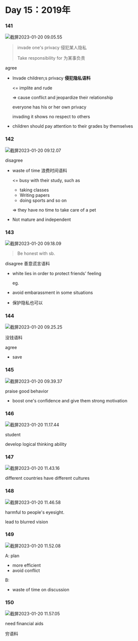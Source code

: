 # Day 15：2019年



### 141

![截屏2023-01-20 09.05.55](https://xingqiu-tuchuang-1256524210.cos.ap-shanghai.myqcloud.com/3978/%E6%88%AA%E5%B1%8F2023-01-20%2009.05.55.png)

> invade one's privacy 侵犯某人隐私
>
> Take responsibility for 为某事负责

agree 

- Invade children;s privacy **侵犯隐私语料**

  <= implite and rude

  => cause conflict and jeopardize their relationship

  everyone has his or her own privacy

  invading it shows no respect to others

- children should pay attention to their grades by themselves



### 142

![截屏2023-01-20 09.12.07](https://xingqiu-tuchuang-1256524210.cos.ap-shanghai.myqcloud.com/3978/%E6%88%AA%E5%B1%8F2023-01-20%2009.12.07.png)

disagree

- waste of time 浪费时间语料

  <= busy with their study, such as

  - taking classes
  - Writing papers
  - doing sports and so on

  => they have no time to take care of a pet

- Not mature and independent



### 143

![截屏2023-01-20 09.18.09](https://xingqiu-tuchuang-1256524210.cos.ap-shanghai.myqcloud.com/3978/%E6%88%AA%E5%B1%8F2023-01-20%2009.18.09.png)

> Be honest with sb.

disagree 善意谎言语料

- white lies in order to protect friends' feeling

  eg. 

- avoid embarassment in some situations

- 保护隐私也可以



### 144

![截屏2023-01-20 09.25.25](https://xingqiu-tuchuang-1256524210.cos.ap-shanghai.myqcloud.com/3978/%E6%88%AA%E5%B1%8F2023-01-20%2009.25.25.png)



没钱语料

agree

- save 



### 145

![截屏2023-01-20 09.39.37](https://xingqiu-tuchuang-1256524210.cos.ap-shanghai.myqcloud.com/3978/%E6%88%AA%E5%B1%8F2023-01-20%2009.39.37.png)



praise good behavior

- boost one's confidence and give them strong motivation





### 146

![截屏2023-01-20 11.17.44](https://xingqiu-tuchuang-1256524210.cos.ap-shanghai.myqcloud.com/3978/%E6%88%AA%E5%B1%8F2023-01-20%2011.17.44.png)



student

develop logical thinking ability





### 147

![截屏2023-01-20 11.43.16](https://xingqiu-tuchuang-1256524210.cos.ap-shanghai.myqcloud.com/3978/%E6%88%AA%E5%B1%8F2023-01-20%2011.43.16.png)



different countries have different cultures





### 148

![截屏2023-01-20 11.46.58](https://xingqiu-tuchuang-1256524210.cos.ap-shanghai.myqcloud.com/3978/%E6%88%AA%E5%B1%8F2023-01-20%2011.46.58.png)



harmful to people's eyesight.

lead to blurred vision



### 149

![截屏2023-01-20 11.52.08](https://xingqiu-tuchuang-1256524210.cos.ap-shanghai.myqcloud.com/3978/%E6%88%AA%E5%B1%8F2023-01-20%2011.52.08.png)

A: plan

- more efficient
- avoid conflict

B: 

- waste of time on discussion



### 150

![截屏2023-01-20 11.57.05](https://xingqiu-tuchuang-1256524210.cos.ap-shanghai.myqcloud.com/3978/%E6%88%AA%E5%B1%8F2023-01-20%2011.57.05.png)



need financial aids

穷语料